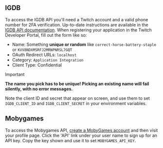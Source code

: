 ## IGDB

To access the IGDB API you'll need a Twitch account and a valid phone number for 2FA verification. Up-to-date instructions are available in the [IGDB API documentation](https://api-docs.igdb.com/#account-creation). When registering your application in the Twitch Developer Portal, fill out the form like so:

* Name: Something **unique or random** like `correct-horse-battery-staple` or `KVV8NDXMSRFJ2MRNPNRSL7GQT`
* OAuth Redirect URLs: `localhost`
* Category: `Application Integration`
* Client Type: Confidential

> [!IMPORTANT]  
> **The name you pick has to be unique! Picking an existing name will fail silently, with no error messages.**

Note the client ID and secret that appear on screen, and use them to set `IGDB_CLIENT_ID` and `IGDB_CLIENT_SECRET` in your environment variables.

## Mobygames

To access the Mobygames API, [create a MobyGames account](https://www.mobygames.com/acct/create_account) and then visit your profile page. Click the 'API' link under your user name to sign up for an API key. Copy the key shown and use it to set `MOBYGAMES_API_KEY`.